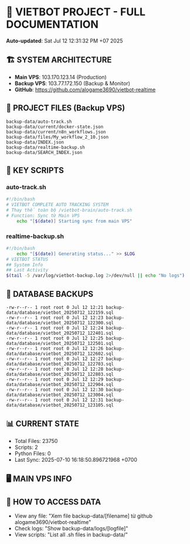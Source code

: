 # 🤖 VIETBOT PROJECT - FULL DOCUMENTATION
**Auto-updated**: Sat Jul 12 12:31:32 PM +07 2025

## 🏗️ SYSTEM ARCHITECTURE
- **Main VPS**: 103.170.123.14 (Production)
- **Backup VPS**: 103.77.172.150 (Backup & Monitor)
- **GitHub**: https://github.com/alogame3690/vietbot-realtime

## 📁 PROJECT FILES (Backup VPS)
```
backup-data/auto-track.sh
backup-data/current/docker-state.json
backup-data/current/n8n_workflows.json
backup-data/files/My_workflow_2_10.json
backup-data/INDEX.json
backup-data/realtime-backup.sh
backup-data/SEARCH_INDEX.json
```

## 🔧 KEY SCRIPTS
### auto-track.sh
```bash
#!/bin/bash
# VIETBOT COMPLETE AUTO TRACKING SYSTEM
# Thay thế toàn bộ /vietbot-brain/auto-track.sh
# Function: Sync từ Main VPS
    echo "[$(date)] Starting sync from main VPS"
```
### realtime-backup.sh
```bash
#!/bin/bash
    echo "[$(date)] Generating status..." >> $LOG
# VIETBOT STATUS
## System Info
## Last Activity
$(tail -5 /var/log/vietbot-backup.log 2>/dev/null || echo "No logs")
```

## 💾 DATABASE BACKUPS
```
-rw-r--r-- 1 root root 0 Jul 12 12:21 backup-data/database/vietbot_20250712_122159.sql
-rw-r--r-- 1 root root 0 Jul 12 12:23 backup-data/database/vietbot_20250712_122300.sql
-rw-r--r-- 1 root root 0 Jul 12 12:24 backup-data/database/vietbot_20250712_122401.sql
-rw-r--r-- 1 root root 0 Jul 12 12:25 backup-data/database/vietbot_20250712_122501.sql
-rw-r--r-- 1 root root 0 Jul 12 12:26 backup-data/database/vietbot_20250712_122602.sql
-rw-r--r-- 1 root root 0 Jul 12 12:27 backup-data/database/vietbot_20250712_122703.sql
-rw-r--r-- 1 root root 0 Jul 12 12:28 backup-data/database/vietbot_20250712_122803.sql
-rw-r--r-- 1 root root 0 Jul 12 12:29 backup-data/database/vietbot_20250712_122904.sql
-rw-r--r-- 1 root root 0 Jul 12 12:30 backup-data/database/vietbot_20250712_123004.sql
-rw-r--r-- 1 root root 0 Jul 12 12:31 backup-data/database/vietbot_20250712_123105.sql
```

## 📊 CURRENT STATE
- Total Files: 23750
- Scripts: 2
- Python Files: 0
- Last Sync: 2025-07-10 16:18:50.896721968 +0700

## 🖥️ MAIN VPS INFO


## 🚨 HOW TO ACCESS DATA
- View any file: "Xem file backup-data/[filename] từ github alogame3690/vietbot-realtime"
- Check logs: "Show backup-data/logs/[logfile]"
- View scripts: "List all .sh files in backup-data/"
